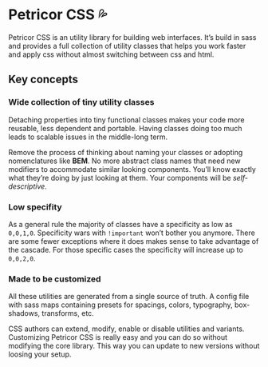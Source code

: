 # Petricor CSS 💦

Petricor CSS is an utility library for building web interfaces. It’s build
in sass and provides a full collection of utility classes that helps you work
faster and apply css without almost switching between css and html.

## Key concepts

### Wide collection of tiny utility classes

Detaching properties into tiny functional classes makes your code more reusable,
less dependent and portable. Having classes doing too much leads to scalable
issues in the middle-long term.

Remove the process of thinking about naming your classes or adopting
nomenclatures like **BEM**. No more abstract class names that need new modifiers
to accommodate similar looking components. You’ll know exactly what they’re
doing by just looking at them. Your components will be _self-descriptive_.


### Low specifity

As a general rule the majority of classes have a specificity as low as `0,0,1,0`.
Specificity wars with `!important` won’t bother you anymore. There are
some fewer exceptions where it does makes sense to take advantage of the cascade.
For those specific cases the specificity will increase up to `0,0,2,0`.

### Made to be customized

All these utilities are generated from a single source of truth. A config file
with sass maps containing presets for spacings, colors, typography, box-shadows,
transforms, etc.

CSS authors can extend, modify, enable or disable utilities and variants.
Customizing Petricor CSS is really easy and you can do so without modifying the
core library. This way you can update to new versions without loosing your setup.